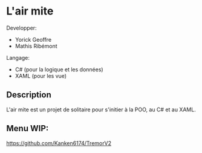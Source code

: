 # L'air mite
Developper:
- Yorick Geoffre
- Mathis Ribémont

Langage:
- C# (pour la logique et les données)
- XAML (pour les vue)

## Description
L'air mite est un projet de solitaire pour s'initier à la POO, au C# et au XAML.

## Menu WIP:
https://github.com/Kanken6174/TremorV2

